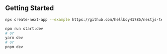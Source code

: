 ## Getting Started

```bash
npx create-next-app --example https://github.com/hellboy41785/nestjs-template nestjs-template

npm run start:dev
# or
yarn dev
# or
pnpm dev
```
